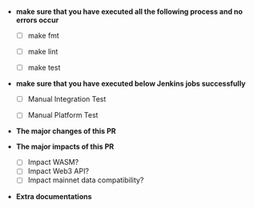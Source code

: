 * **make sure that you have executed all the following process and no errors occur**
  - [ ] make fmt
  - [ ] make lint
  - [ ] make test


* **make sure that you have executed below Jenkins jobs successfully**
  - [ ] Manual Integration Test
  - [ ] Manual Platform Test


* **The major changes of this PR**


* **The major impacts of this PR**
  - [ ] Impact WASM?
  - [ ] Impact Web3 API?
  - [ ] Impact mainnet data compatibility?

* **Extra documentations**

